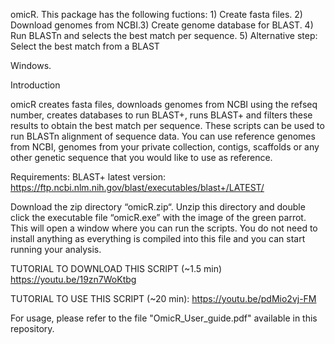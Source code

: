 
omicR. This package has the following fuctions: 1) Create fasta files. 2) Download genomes from NCBI.3) Create genome database for BLAST. 4) Run BLASTn and selects the best match per sequence. 5) Alternative step: Select the best match from a BLAST 

Windows. 

Introduction

omicR creates fasta files, downloads genomes from NCBI using the refseq number, creates databases to run BLAST+, runs BLAST+ and filters these results to obtain the best match per sequence. 
These scripts can be used to run BLASTn alignment of sequence data. You can use reference genomes from NCBI, genomes from your private collection, contigs, scaffolds or any other genetic sequence that you would like to use as reference. 



Requirements: BLAST+ latest version: https://ftp.ncbi.nlm.nih.gov/blast/executables/blast+/LATEST/ 


Download the zip directory “omicR.zip“.  Unzip this directory and double click the executable file “omicR.exe” with the image of the green parrot. This will open a window where you can run the scripts. You do not need to install anything as everything is compiled into this file and you can start running your analysis. 

TUTORIAL TO DOWNLOAD THIS SCRIPT (~1.5 min) https://youtu.be/19zn7WoKtbg

TUTORIAL TO USE THIS SCRIPT (~20 min): https://youtu.be/pdMio2vj-FM 

For usage, please refer to the file "OmicR_User_guide.pdf" available in this repository.
